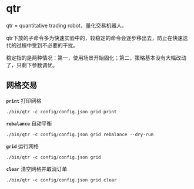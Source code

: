 # qtr

qtr = quantitative trading robot，量化交易机器人。

qtr下放的子命令多为快速实验中的，较稳定的命令会逐步移出去，防止在快速迭代的过程中受到不必要的干扰。

稳定指的是两种情况：第一，使用场景开始固化；第二，策略基本没有大幅改动了，只剩下参数调优。

## 网格交易

**`print`** 打印网格

```shell
./bin/qtr -c config/config.json grid print
```

**`rebalance`** 自动平衡

```shell
./bin/qtr -c config/config.json grid rebalance --dry-run
```

**`grid`** 运行网格

```shell
./bin/qtr -c config/config.json grid
```

**`clear`** 清空网格并取消订单

```shell
./bin/qtr -c config/config.json grid clear
```
